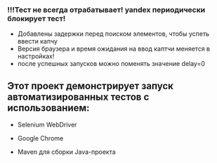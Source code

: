 ### !!!Тест не всегда отрабатывает! yandex периодически блокирует тест!
- Добавлены задержки перед поиском элементов, чтобы успеть ввести капчу
- Версия браузера и время ожидания на ввод каптчи меняется в настройках!
- после успешных запусков можно поменять значение delay=0

## Этот проект демонстрирует запуск автоматизированных тестов с использованием:

- Selenium WebDriver

- Google Chrome

- Maven для сборки Java-проекта
